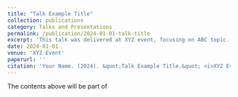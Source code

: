 ```yaml
---
title: "Talk Example Title"
collection: publications
category: Talks and Presentations
permalink: /publication/2024-01-01-talk-title
excerpt: 'This talk was delivered at XYZ event, focusing on ABC topic.'
date: 2024-01-01
venue: 'XYZ Event'
paperurl: ''
citation: 'Your Name. (2024). &quot;Talk Example Title.&quot; <i>XYZ Event</i>.'
---
```


The contents above will be part of 
